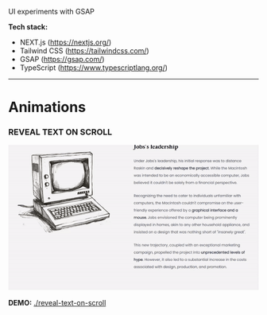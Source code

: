 UI experiments with GSAP

**Tech stack:**

- NEXT.js (https://nextjs.org/)
- Tailwind CSS (https://tailwindcss.com/)
- GSAP (https://gsap.com/)
- TypeScript (https://www.typescriptlang.org/)

---

# Animations

### REVEAL TEXT ON SCROLL

![REVEAL TEXT ON SCROLL](public/readme/reveal-text-on-scroll.gif)

**DEMO:** [./reveal-text-on-scroll](https://js-animations-nu.vercel.app/reveal-text-on-scroll)
